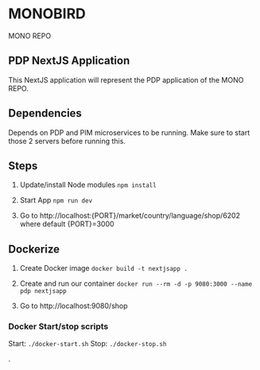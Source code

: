 # MONOBIRD

MONO REPO

## PDP NextJS Application

This NextJS application will represent the PDP application of the MONO REPO.

## Dependencies

Depends on PDP and PIM microservices to be running. Make sure to start those 2 servers before running this.

## Steps

1. Update/install Node modules
   `npm install`

2. Start App
   `npm run dev`

3. Go to http://localhost:{PORT}/market/country/language/shop/6202 where default {PORT}=3000

## Dockerize

1. Create Docker image
   `docker build -t nextjsapp .`

2. Create and run our container
   `docker run --rm -d -p 9080:3000 --name pdp nextjsapp`

3. Go to http://localhost:9080/shop

### Docker Start/stop scripts

Start: `./docker-start.sh`
Stop: `./docker-stop.sh`

.
